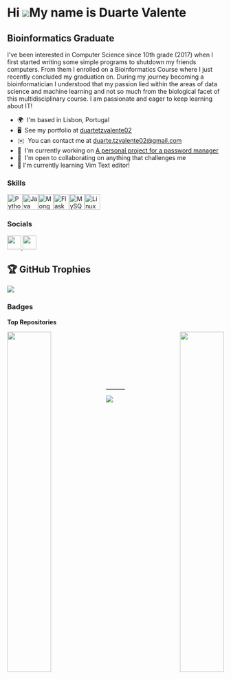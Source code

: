 Hi ![](https://user-images.githubusercontent.com/18350557/176309783-0785949b-9127-417c-8b55-ab5a4333674e.gif)My name is Duarte Valente
======================================================================================================================================

Bioinformatics Graduate
-----------------------

I've been interested in Computer Science since 10th grade (2017) when I first started writing some simple programs to shutdown my friends computers. From them I enrolled on a Bioinformatics Course where I just recently concluded my graduation on. During my journey becoming a bioinformatician I understood that my passion lied within the areas of data science and machine learning and not so much from the biological facet of this multidisciplinary course. I am passionate and eager to keep learning about IT!

* 🌍  I'm based in Lisbon, Portugal
* 🖥️  See my portfolio at [duartetzvalente02](http://duartetzvalente02.wordpress.com)
* ✉️  You can contact me at [duarte.tzvalente02@gmail.com](mailto:duarte.tzvalente02@gmail.com)
* 🚀  I'm currently working on [A personal project for a password manager](http://github.com/BolachinhaAmericana/PersonalProjects/tree/main/personal_PW_Manager)
* 🤝  I'm open to collaborating on anything that challenges me
* :brain: I'm currently learning Vim Text editor!

### Skills


<p align="left">
<a href="https://www.python.org/" target="_blank" rel="noreferrer"><img src="https://raw.githubusercontent.com/danielcranney/readme-generator/main/public/icons/skills/python-colored.svg" width="36" height="36" alt="Python" /></a><a href="https://www.oracle.com/java/" target="_blank" rel="noreferrer"><img src="https://raw.githubusercontent.com/danielcranney/readme-generator/main/public/icons/skills/java-colored.svg" width="36" height="36" alt="Java" /></a><a href="https://www.mongodb.com/" target="_blank" rel="noreferrer"><img src="https://raw.githubusercontent.com/danielcranney/readme-generator/main/public/icons/skills/mongodb-colored.svg" width="36" height="36" alt="MongoDB" /></a><a href="https://flask.palletsprojects.com/en/2.0.x/" target="_blank" rel="noreferrer"><img src="https://raw.githubusercontent.com/danielcranney/readme-generator/main/public/icons/skills/flask-colored.svg" width="36" height="36" alt="Flask" /></a><a href="https://www.mysql.com/" target="_blank" rel="noreferrer"><img src="https://raw.githubusercontent.com/danielcranney/readme-generator/main/public/icons/skills/mysql-colored.svg" width="36" height="36" alt="MySQL" /></a><a href="https://www.linux.org" target="_blank" rel="noreferrer"><img src="https://raw.githubusercontent.com/danielcranney/readme-generator/main/public/icons/skills/linux-colored.svg" width="36" height="36" alt="Linux" /></a>
</p>


### Socials

<p align="left"> <a href="https://www.github.com/BolachinhaAmericana" target="_blank" rel="noreferrer"> <picture> <source media="(prefers-color-scheme: dark)" srcset="https://raw.githubusercontent.com/danielcranney/readme-generator/main/public/icons/socials/github-dark.svg" /> <source media="(prefers-color-scheme: light)" srcset="https://raw.githubusercontent.com/danielcranney/readme-generator/main/public/icons/socials/github.svg" /> <img src="https://raw.githubusercontent.com/danielcranney/readme-generator/main/public/icons/socials/github.svg" width="32" height="32" /> </picture> </a> <a href="https://www.linkedin.com/in/duartetzvalente" target="_blank" rel="noreferrer"> <picture> <source media="(prefers-color-scheme: dark)" srcset="https://raw.githubusercontent.com/danielcranney/readme-generator/main/public/icons/socials/linkedin-dark.svg" /> <source media="(prefers-color-scheme: light)" srcset="https://raw.githubusercontent.com/danielcranney/readme-generator/main/public/icons/socials/linkedin.svg" /> <img src="https://raw.githubusercontent.com/danielcranney/readme-generator/main/public/icons/socials/linkedin.svg" width="32" height="32" /> </picture> </a></p>

## 🏆 GitHub Trophies
![](https://github-profile-trophy.vercel.app/?username=BolachinhaAmericana&theme=radical&no-frame=false&no-bg=true&margin-w=4)

### Badges

<b>Top Repositories</b>

<div width="100%" align="center"><a href="https://github.com/BolachinhaAmericana/AI-Reader" align="left"><img align="left" width="45%" src="https://github-readme-stats.vercel.app/api/pin/?username=BolachinhaAmericana&repo=AI-Reader&title_color=0891b2&text_color=ffffff&icon_color=0891b2&bg_color=1c1917&hide_border=true&locale=en" /></a><a href="https://github.com/BolachinhaAmericana/FinalBioinformaticsProject" align="right"><img align="right" width="45%" src="https://github-readme-stats.vercel.app/api/pin/?username=BolachinhaAmericana&repo=FinalBioinformaticsProject&title_color=0891b2&text_color=ffffff&icon_color=0891b2&bg_color=1c1917&hide_border=true&locale=en" /></a></div><br /><br /><br /><br /><br /><br /><br />

---

[![](https://visitcount.itsvg.in/api?id=BolachinhaAmericana&icon=5&color=6)](https://visitcount.itsvg.in)

<!-- Proudly created with GPRM ( https://gprm.itsvg.in ) -->
